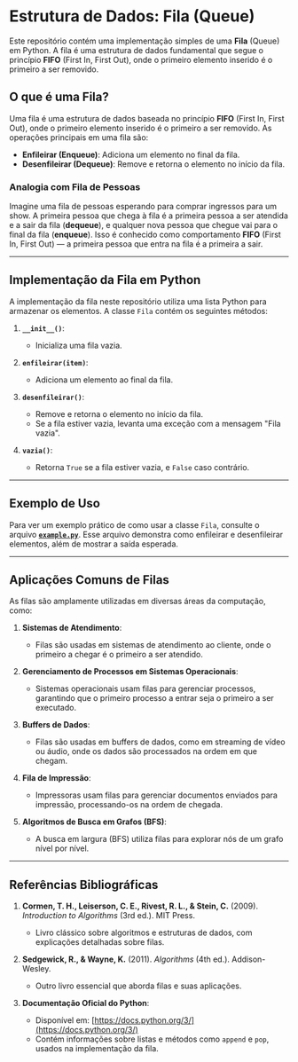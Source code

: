 # Estrutura de Dados: Fila (Queue)

Este repositório contém uma implementação simples de uma **Fila** (Queue) em Python. A fila é uma estrutura de dados fundamental que segue o princípio **FIFO** (First In, First Out), onde o primeiro elemento inserido é o primeiro a ser removido.

## O que é uma Fila?

Uma fila é uma estrutura de dados baseada no princípio **FIFO** (First In, First Out), onde o primeiro elemento inserido é o primeiro a ser removido. As operações principais em uma fila são:

- **Enfileirar (Enqueue)**: Adiciona um elemento no final da fila.
- **Desenfileirar (Dequeue)**: Remove e retorna o elemento no início da fila.

### Analogia com Fila de Pessoas
Imagine uma fila de pessoas esperando para comprar ingressos para um show. A primeira pessoa que chega à fila é a primeira pessoa a ser atendida e a sair da fila (**dequeue**), e qualquer nova pessoa que chegue vai para o final da fila (**enqueue**). Isso é conhecido como comportamento **FIFO** (First In, First Out) — a primeira pessoa que entra na fila é a primeira a sair.

---

## Implementação da Fila em Python

A implementação da fila neste repositório utiliza uma lista Python para armazenar os elementos. A classe `Fila` contém os seguintes métodos:

1. **`__init__()`**:
   - Inicializa uma fila vazia.

2. **`enfileirar(item)`**:
   - Adiciona um elemento ao final da fila.

3. **`desenfileirar()`**:
   - Remove e retorna o elemento no início da fila.
   - Se a fila estiver vazia, levanta uma exceção com a mensagem "Fila vazia".

4. **`vazia()`**:
   - Retorna `True` se a fila estiver vazia, e `False` caso contrário.

---

## Exemplo de Uso

Para ver um exemplo prático de como usar a classe `Fila`, consulte o arquivo **[`example.py`](example.py)**. Esse arquivo demonstra como enfileirar e desenfileirar elementos, além de mostrar a saída esperada.

---

## Aplicações Comuns de Filas

As filas são amplamente utilizadas em diversas áreas da computação, como:

1. **Sistemas de Atendimento**:
   - Filas são usadas em sistemas de atendimento ao cliente, onde o primeiro a chegar é o primeiro a ser atendido.

2. **Gerenciamento de Processos em Sistemas Operacionais**:
   - Sistemas operacionais usam filas para gerenciar processos, garantindo que o primeiro processo a entrar seja o primeiro a ser executado.

3. **Buffers de Dados**:
   - Filas são usadas em buffers de dados, como em streaming de vídeo ou áudio, onde os dados são processados na ordem em que chegam.

4. **Fila de Impressão**:
   - Impressoras usam filas para gerenciar documentos enviados para impressão, processando-os na ordem de chegada.

5. **Algoritmos de Busca em Grafos (BFS)**:
   - A busca em largura (BFS) utiliza filas para explorar nós de um grafo nível por nível.

---

## Referências Bibliográficas

1. **Cormen, T. H., Leiserson, C. E., Rivest, R. L., & Stein, C.** (2009). *Introduction to Algorithms* (3rd ed.). MIT Press.
   - Livro clássico sobre algoritmos e estruturas de dados, com explicações detalhadas sobre filas.

2. **Sedgewick, R., & Wayne, K.** (2011). *Algorithms* (4th ed.). Addison-Wesley.
   - Outro livro essencial que aborda filas e suas aplicações.

3. **Documentação Oficial do Python**:
   - Disponível em: [https://docs.python.org/3/](https://docs.python.org/3/)
   - Contém informações sobre listas e métodos como `append` e `pop`, usados na implementação da fila.
